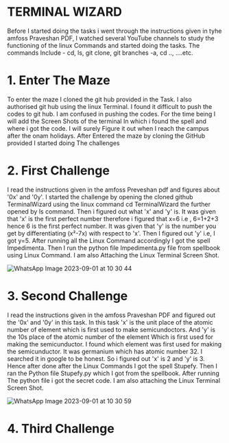 # TERMINAL WIZARD

Before I started doing the tasks i went through the instructions given in tyhe amfoss Praveshan PDF,
I watched several YouTube channels to study the functioning of the linux Commands
and started doing the tasks.
The commands Include - cd, ls, git clone, git branches -a, cd .., ....etc.

# 1. Enter The Maze
To enter the maze I cloned the git hub provided in the Task. I also authorised git hub 
using the linux Terminal. I found it difficult to push the codes to git hub. I am confused in pushing the codes.
For the time being I will add the Screen Shots of the terminal In which i found the spell 
and where i got the code.
I will surely Figure it out when I reach the campus after the onam holidays.
After Entered the maze by cloning the GitHub provided I started doing The challenges

# 2. First Challenge
I read the instructions given in the amfoss Preveshan pdf and figures about '0x' and '0y'.
I started the challenge by opening the cloned github TerminalWizard using the linux command
cd TerminalWizard the further opened by ls command.
Then i figured out what 'x' and 'y' is.
It was given that 'x' is the first perfect number therefore i figured that x=6 i.e , 6=1+2+3
hence 6 is the first perfect number.
It was given that 'y' is the number you get by differentiating (x²-7x) with respect to 'x'.
Then I figured out 'y' i.e, I got y=5.
After running all the Linux Command accordingly I got the spell Impedimenta.
Then I run the python file Impedimenta.py file from spellbook using Linux Command.
I am also Attaching the Linux Terminal Screen Shot.

![WhatsApp Image 2023-09-01 at 10 30 44](https://github.com/Adi7hyanSnair/amfoss-tasks/assets/143208653/56232836-5104-4301-8942-daac567f366b)


# 3. Second Challenge
I read the instructions given in the amfoss Praveshan PDF and figured out the '0x' and '0y' in this task.
In this task 'x' is the unit place of the atomic number of element which 
is first used to make semicundoctors. And 'y' is the 10s place of the atomic
number of the element Which is first used for making the semicunductor.
I found which element was first used for making the semicunductor.
It was germanium which has atomic number 32. I searched it in google to be honest.
So i figured out 'x' is 2 and 'y' is 3.
Hence after done after the Linux Commands I got the spell Stupefy.
Then I ran the Python file Stupefy.py which I got from the spellbook.
After running The python file i got the secret code.
I am also attaching the Linux Terminal Screen Shot.

![WhatsApp Image 2023-09-01 at 10 30 59](https://github.com/Adi7hyanSnair/amfoss-tasks/assets/143208653/2415484d-8978-4077-a658-b9c9c3b1bd52)


# 4. Third Challenge
